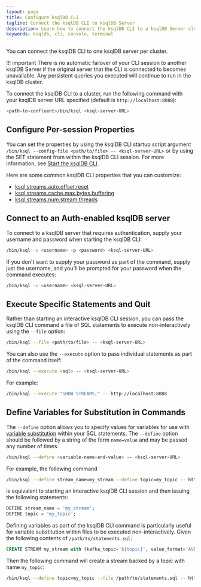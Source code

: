 ```yaml
---
layout: page
title: Configure ksqlDB CLI
tagline: Connect the ksqlDB CLI to ksqlDB Server
description: Learn how to connect the ksqlDB CLI to a ksqlDB Server cluster
keywords: ksqldb, cli, console, terminal
---
```


<script type="text/javascript">
        window.location = 'https://docs.confluent.io/platform/current/ksqldb/operate-and-deploy/installation/cli-config.html';
</script>

You can connect the ksqlDB CLI to one ksqlDB server per cluster.

!!! important
	There is no automatic failover of your CLI session to another ksqlDB
    Server if the original server that the CLI is connected to becomes
    unavailable. Any persistent queries you executed will continue to run in
    the ksqlDB cluster.

To connect the ksqlDB CLI to a cluster, run the following command with your
ksqlDB server URL specified (default is `http://localhost:8088`):

```bash
<path-to-confluent>/bin/ksql <ksql-server-URL>
```

Configure Per-session Properties
--------------------------------

You can set the properties by using the ksqlDB CLI startup script argument
`/bin/ksql --config-file <path/to/file> -- <ksql-server-URL>` or by using the SET
statement from within the ksqlDB CLI session. For more information, see
[Start the ksqlDB CLI](installing.md#start-the-ksqldb-cli).

Here are some common ksqlDB CLI properties that you can customize:

-   [ksql.streams.auto.offset.reset](../../reference/server-configuration.md#ksqlstreamsautooffsetreset)
-   [ksql.streams.cache.max.bytes.buffering](../../reference/server-configuration.md#ksqlstreamscachemaxbytesbuffering)
-   [ksql.streams.num.stream.threads](../../reference/server-configuration.md#ksqlstreamsnumstreamthreads)

Connect to an Auth-enabled ksqlDB server
----------------------------------------

To connect to a ksqlDB server that requires authentication, supply your username
and password when starting the ksqlDB CLI:

```bash
/bin/ksql -u <username> -p <password> <ksql-server-URL>
```

If you don't want to supply your password as part of the command,
supply just the username, and you'll be prompted for your password
when the command executes:

```bash
/bin/ksql -u <username> <ksql-server-URL>
```

Execute Specific Statements and Quit
------------------------------------

Rather than starting an interactive ksqlDB CLI session, you can pass the
ksqlDB CLI command a file of SQL statements to execute non-interactively
using the `--file` option:

```bash
/bin/ksql --file <path/to/file> -- <ksql-server-URL>
```

You can also use the `--execute` option to pass individual statements as 
part of the command itself: 

```bash
/bin/ksql --execute <sql> -- <ksql-server-URL>
```

For example:

```bash
/bin/ksql --execute "SHOW STREAMS;" -- http://localhost:8088
```

Define Variables for Substitution in Commands
---------------------------------------------

The `--define` option allows you to specify values for variables for
use with [variable substitution](../../how-to-guides/substitute-variables.md) 
within your SQL statements. The `--define` option should be followed by a
string of the form `name=value` and may be passed any number of times.

```bash
/bin/ksql --define <variable-name-and-value> -- <ksql-server-URL>
```

For example, the following command

```bash
/bin/ksql --define stream_name=my_stream --define topic=my_topic -- http://localhost:8088
```

is equivalent to starting an interactive ksqlDB CLI session and then issuing
the following statements:

```sql
DEFINE stream_name = 'my_stream';
DEFINE topic = 'my_topic';
```

Defining variables as part of the ksqlDB CLI command is particularly useful
for variable substitution within files to be executed non-interactively.
Given the following contents of `/path/to/statements.sql`:

```sql
CREATE STREAM my_stream with (kafka_topic='${topic}', value_format='AVRO');
```

Then the following command will create a stream backed by a topic with name `my_topic`:

```bash
/bin/ksql --define topic=my_topic --file /path/to/statements.sql -- http://localhost:8088
```

